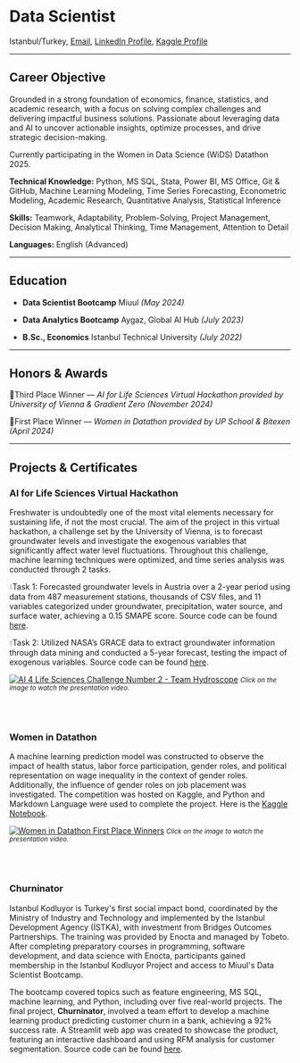 Data Scientist
================================
Istanbul/Turkey, [Email](mailto:gizemoge2@gmail.com), [LinkedIn Profile], [Kaggle Profile]  

  [LinkedIn Profile]: https://www.linkedin.com/in/gizemoge/  
  [Kaggle Profile]: https://www.kaggle.com/gizemoge  

---

Career Objective
-------------------------
Grounded in a strong foundation of economics, finance, statistics, and academic research, with a focus on solving complex challenges and delivering impactful business solutions. Passionate about leveraging data and AI to uncover actionable insights, optimize processes, and drive strategic decision-making.

Currently participating in the Women in Data Science (WiDS) Datathon 2025.

**Technical Knowledge:** Python, MS SQL, Stata, Power BI, MS Office, Git & GitHub, Machine Learning Modeling,
Time Series Forecasting, Econometric Modeling, Academic Research, Quantitative Analysis, Statistical Inference

**Skills:** Teamwork, Adaptability, Problem-Solving, Project Management, Decision Making, Analytical Thinking, Time Management, Attention to Detail

**Languages:** English (Advanced)

---

Education
-------------------------
- **Data Scientist Bootcamp** Miuul *(May 2024)*
  
- **Data Analytics Bootcamp** Aygaz, Global AI Hub *(July 2023)* 

- **B.Sc., Economics**
  Istanbul Technical University *(July 2022)*  

---

Honors & Awards
-------------------------
🥉Third Place Winner — *AI for Life Sciences Virtual Hackathon provided by University of Vienna & Gradient Zero (November 2024)*

🥇First Place Winner — *Women in Datathon provided by UP School & Bitexen (April 2024)*

---

Projects & Certificates
-------------------------
### AI for Life Sciences Virtual Hackathon

Freshwater is undoubtedly one of the most vital elements necessary for sustaining life, if not the most crucial. The aim of the project in this virtual hackathon, a challenge set by the University of Vienna, is to forecast groundwater levels and investigate the exogenous variables that significantly affect water level fluctuations. Throughout this challenge, machine learning techniques were optimized, and time series analysis was conducted through 2 tasks.

💧Task 1: Forecasted groundwater levels in Austria over a 2-year period using data from 487 measurement stations, thousands of CSV files, and 11 variables categorized under groundwater, precipitation, water source, and surface water, achieving a 0.15 SMAPE score. Source code can be found [here](https://github.com/gizemoge/AI_4_Life_Sciences_Hackathon2_Task1).


💧Task 2: Utilized NASA’s GRACE data to extract groundwater information through data mining and conducted a 5-year forecast, testing the impact of exogenous variables. Source code can be found [here](https://github.com/dilaracankaya/AI_4_Life_Sciences_Hackathon2_Task2).

[![AI 4 Life Sciences Challenge Number 2 - Team Hydroscope](https://img.youtube.com/vi/UTqxLyytgKM/0.jpg)](https://www.youtube.com/watch?v=UTqxLyytgKM)
<small>*Click on the image to watch the presentation video.*</small>

<br><br/>
### Women in Datathon

A machine learning prediction model was constructed to observe the impact of health status, labor force participation, gender roles, and political representation on wage inequality in the context of gender roles. Additionally, the influence of gender roles on job placement was investigated. The competition was hosted on Kaggle, and Python and Markdown Language were used to complete the project. Here is the [Kaggle Notebook](https://www.kaggle.com/code/edacelikeloglu/1st-place-upschoolxbitexen-datathon-mar24).

[![Women in Datathon First Place Winners](https://img.youtube.com/vi/c_L3OH6Hng4/0.jpg)](https://www.youtube.com/watch?v=c_L3OH6Hng4)
<small>*Click on the image to watch the presentation video.*</small>



<br><br/>
### Churninator
Istanbul Kodluyor is Turkey's first social impact bond, coordinated by the Ministry of Industry and Technology and implemented by the Istanbul Development Agency (İSTKA), with investment from Bridges Outcomes Partnerships. The training was provided by Enocta and managed by Tobeto. After completing preparatory courses in programming, software development, and data science with Enocta, participants gained membership in the Istanbul Kodluyor Project and access to Miuul's Data Scientist Bootcamp.

The bootcamp covered topics such as feature engineering, MS SQL, machine learning, and Python, including over five real-world projects. The final project, **Churninator**, involved a team effort to develop a machine learning product predicting customer churn in a bank, achieving a 92% success rate. A Streamlit web app was created to showcase the product, featuring an interactive dashboard and using RFM analysis for customer segmentation. Source code can be found [here](https://github.com/EdaCelikeloglu/Churninator).
